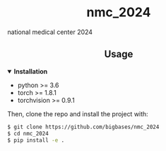 # <div align="center">nmc_2024</div>
national medical center 2024

## <div align="center">Usage</div>
<details open>
  <summary><strong>Installation</strong></summary>

* python >= 3.6
* torch >= 1.8.1
* torchvision >= 0.9.1

Then, clone the repo and install the project with:

```bash
$ git clone https://github.com/bigbases/nmc_2024
$ cd nmc_2024
$ pip install -e .
```
</details>